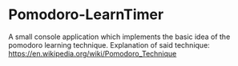 # Pomodoro-LearnTimer
A small console application which implements the basic idea of the pomodoro learning technique.
Explanation of said technique:
https://en.wikipedia.org/wiki/Pomodoro_Technique
